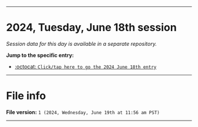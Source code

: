 
***

# 2024, Tuesday, June 18th session

_Session data for this day is available in a separate repository._

**Jump to the specific entry:**

- [:octocat: `Click/tap here to go the 2024 June 18th entry`](https://github.com/seanpm2001/SeansLifeArchive_Images_TinyTower_Y2024/tree/SeansLifeArchive_Images_TinyTower_Y2024_Main-dev/2024/06_June/18/)

***

# File info

**File version:** `1 (2024, Wednesday, June 19th at 11:56 am PST)`

***
